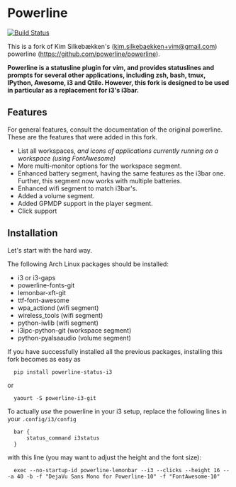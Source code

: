 Powerline
=========

[![Build Status](https://travis-ci.org/PH111P/powerline.svg?branch=develop)](https://travis-ci.org/PH111P/powerline)

This is a fork of Kim Silkebækken's (kim.silkebaekken+vim@gmail.com) powerline
(https://github.com/powerline/powerline).

**Powerline is a statusline plugin for vim, and provides statuslines and
prompts for several other applications, including zsh, bash, tmux, IPython,
Awesome, i3 and Qtile. However, this fork is designed to be used in particular
as a replacement for i3's i3bar.**

Features
--------

For general features, consult the documentation of the original powerline. These are
the features that were added in this fork.

* List all workspaces, _and icons of applications currently running on a workspace (using FontAwesome)_
* More multi-monitor options for the workspace segment.
* Enhanced battery segment, having the same features as the i3bar one. Further, this segment
  now works with multiple batteries.
* Enhanced wifi segment to match i3bar's.
* Added a volume segment.
* Added GPMDP support in the player segment.
* Click support

Installation
------------

Let's start with the hard way.

The following Arch Linux packages should be installed:

* i3 or i3-gaps
* powerline-fonts-git
* lemonbar-xft-git
* ttf-font-awesome
* wpa_actiond (wifi segment)
* wireless_tools (wifi segment)
* python-iwlib (wifi segment)
* i3ipc-python-git (workspace segment)
* python-pyalsaaudio (volume segment)

If you have successfully installed all the previous packages, installing this fork becomes as easy
as

      pip install powerline-status-i3

or

      yaourt -S powerline-i3-git


To actually _use_ the powerline in your i3 setup, replace the following lines in your `.config/i3/config`

      bar {
          status_command i3status
      }

with this line (you may want to adjust the height and the font size):

      exec --no-startup-id powerline-lemonbar --i3 --clicks --height 16 -- -a 40 -b -f "DejaVu Sans Mono for Powerline-10" -f "FontAwesome-10"

